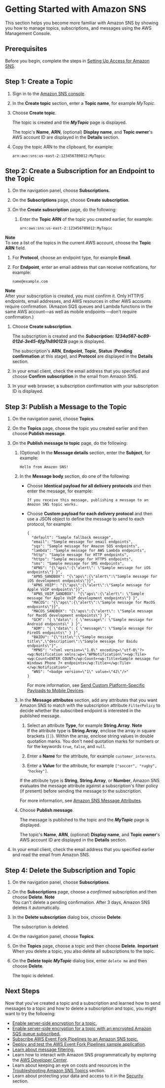 # Getting Started with Amazon SNS<a name="sns-getting-started"></a>

This section helps you become more familiar with Amazon SNS by showing you how to manage topics, subscriptions, and messages using the AWS Management Console\.

## Prerequisites<a name="sns-prerequisites"></a>

Before you begin, complete the steps in [Setting Up Access for Amazon SNS](sns-setting-up.md)\.

## Step 1: Create a Topic<a name="step-create-queue"></a>

1. Sign in to the [Amazon SNS console](https://console.aws.amazon.com/sns/)\.

1. In the **Create topic** section, enter a **Topic name**, for example *MyTopic*\.

1. Choose **Create topic**\.

   The topic is created and the ***MyTopic*** page is displayed\.

   The topic's **Name**, **ARN**, \(optional\) **Display name**, and **Topic owner**'s AWS account ID are displayed in the **Details** section\.

1. Copy the topic ARN to the clipboard, for example:

   ```
   arn:aws:sns:us-east-2:123456789012:MyTopic
   ```

## Step 2: Create a Subscription for an Endpoint to the Topic<a name="step-send-message"></a>

1. On the navigation panel, choose **Subscriptions**\.

1. On the **Subscriptions** page, choose **Create subscription**\.

1. On the **Create subscription** page, do the following:

   1. Enter the **Topic ARN** of the topic you created earlier, for example:

      ```
      arn:aws:sns:us-east-2:123456789012:MyTopic
      ```
**Note**  
To see a list of the topics in the current AWS account, choose the **Topic ARN** field\.

   1. For **Protocol**, choose an endpoint type, for example **Email**\.

   1. For **Endpoint**, enter an email address that can receive notifications, for example:

      ```
      name@example.com
      ```
**Note**  
After your subscription is created, you must confirm it\. Only HTTP/S endpoints, email addresses, and AWS resources in other AWS accounts require confirmation\. \(Amazon SQS queues and Lambda functions in the same AWS account—as well as mobile endpoints —don't require confirmation\.\)

   1. Choose **Create subscription**\.

      The subscription is created and the ***Subscription: 1234a567\-bc89\-012d\-3e45\-6fg7h890123i*** page is displayed\.

      The subscription's **ARN**, **Endpoint**, **Topic**, **Status** \(**Pending confirmation** at this stage\), and **Protocol** are displayed in the **Details** section\.

1. In your email client, check the email address that you specified and choose **Confirm subscription** in the email from Amazon SNS\.

1. In your web browser, a subscription confirmation with your subscription ID is displayed\.

## Step 3: Publish a Message to the Topic<a name="step-receive-delete-message"></a>

1. On the navigation panel, choose **Topics**\.

1. On the **Topics** page, choose the topic you created earlier and then choose **Publish message**\.

1. On the **Publish message to topic** page, do the following:

   1. \(Optional\) In the **Message details** section, enter the **Subject**, for example:

      ```
      Hello from Amazon SNS!
      ```

   1. In the **Message body** section, do one of the following:
      + Choose **Identical payload for all delivery protocols** and then enter the message, for example:

        ```
        If you receive this message, publishing a message to an Amazon SNS topic works.
        ```
      + Choose **Custom payload for each delivery protocol** and then use a JSON object to define the message to send to each protocol, for example:

        ```
        {
          "default": "Sample fallback message",
          "email": "Sample message for email endpoints",
          "sqs": "Sample message for Amazon SQS endpoints",
          "lambda": "Sample message for AWS Lambda endpoints",
          "http": "Sample message for HTTP endpoints",
          "https": "Sample message for HTTPS endpoints",
          "sms": "Sample message for SMS endpoints",
          "APNS": "{\"aps\":{\"alert\": \"Sample message for iOS endpoints\"} }",
          "APNS_SANDBOX": "{\"aps\":{\"alert\":\"Sample message for iOS development endpoints\"}}",
          "APNS_VOIP": "{\"aps\":{\"alert\":\"Sample message for Apple VoIP endpoints\"}}",
          "APNS_VOIP_SANDBOX": "{\"aps\":{\"alert\": \"Sample message for Apple VoIP development endpoints\"} }",
          "MACOS": "{\"aps\":{\"alert\":\"Sample message for MacOS endpoints\"}}",
          "MACOS_SANDBOX": "{\"aps\":{\"alert\": \"Sample message for MacOS development endpoints\"} }",
          "GCM": "{ \"data\": { \"message\": \"Sample message for Android endpoints\" } }",
          "ADM": "{ \"data\": { \"message\": \"Sample message for FireOS endpoints\" } }",
          "BAIDU": "{\"title\":\"Sample message title\",\"description\":\"Sample message for Baidu endpoints\"}",
          "MPNS": "<?xml version=\"1.0\" encoding=\"utf-8\"?><wp:Notification xmlns:wp=\"WPNotification\"><wp:Tile><wp:Count>ENTER COUNT</wp:Count><wp:Title>Sample message for Windows Phone 7+ endpoints</wp:Title></wp:Tile></wp:Notification>",
          "WNS": "<badge version=\"1\" value=\"42\"/>"
        }
        ```

        For more information, see [Send Custom Platform\-Specific Payloads to Mobile Devices](sns-send-custom-platform-specific-payloads-mobile-devices.md)\.

   1. In the **Message attributes** section, add any attributes that you want Amazon SNS to match with the subscription attribute `FilterPolicy` to decide whether the subscribed endpoint is interested in the published message\.

      1. Select an attribute **Type**, for example **String\.Array**\.
**Note**  
If the attribute type is **String\.Array**, enclose the array in square brackets \(`[]`\)\. Within the array, enclose string values in double quotation marks\. You don't need quotation marks for numbers or for the keywords `true`, `false`, and `null`\.

      1. Enter a **Name** for the attribute, for example `customer_interests`\.

      1. Enter a **Value** for the attribute, for example `["soccer", "rugby", "hockey"]`\.

      If the attribute type is **String**, **String\.Array**, or **Number**, Amazon SNS evaluates the message attribute against a subscription's filter policy \(if present\) before sending the message to the subscription\.

      For more information, see [Amazon SNS Message Attributes](sns-message-attributes.md)\.

   1. Choose **Publish message**\.

      The message is published to the topic and the ***MyTopic*** page is displayed\.

      The topic's **Name**, **ARN**, \(optional\) **Display name**, and **Topic owner**'s AWS account ID are displayed in the **Details** section\.

1. In your email client, check the email address that you specified earlier and read the email from Amazon SNS\.

## Step 4: Delete the Subscription and Topic<a name="step-delete-queue"></a>

1. On the navigation panel, choose **Subscriptions**\.

1. On the **Subscriptions** page, choose a *confirmed* subscription and then choose **Delete**\.
**Note**  
You can't delete a pending confirmation\. After 3 days, Amazon SNS deletes it automatically\.

1. In the **Delete subscription** dialog box, choose **Delete**\.

   The subscription is deleted\.

1. On the navigation panel, choose **Topics**\.

1. On the **Topics** page, choose a topic and then choose **Delete**\.
**Important**  
When you delete a topic, you also delete all subscriptions to the topic\.

1. On the **Delete topic *MyTopic*** dialog box, enter `delete me` and then choose **Delete**\.

   The topic is deleted\.

## Next Steps<a name="sns-next-steps-getting-started"></a>

Now that you've created a topic and a subscription and learned how to send messages to a topic and how to delete a subscription and topic, you might want to try the following:
+ [Enable server\-side encryption for a topic\.](sns-tutorial-enable-encryption-for-topic.md)
+ [Enable server\-side encryption for a topic with an encrypted Amazon SQS queue subscribed\.](sns-tutorial-enable-encryption-for-topic-sqs-queue-subscriptions.md)
+ [Subscribe AWS Event Fork Pipelines to an Amazon SNS topic\.](sns-tutorial-subscribe-event-fork-pipelines.md)
+ [Deploy and test the AWS Event Fork Pipelines sample application](sns-tutorial-deploy-test-fork-pipelines-sample-application.md)\.
+ [Learn about message filtering\.](sns-message-filtering.md)
+ Learn how to interact with Amazon SNS programmatically by exploring the [AWS Developer Center](https://aws.amazon.com/developer/)\.
+ Learn about keeping an eye on costs and resources in the [Troubleshooting Amazon SNS Topics](sns-troubleshooting.md) section\.
+ Learn about protecting your data and access to it in the [Security](sns-security.md) section\.